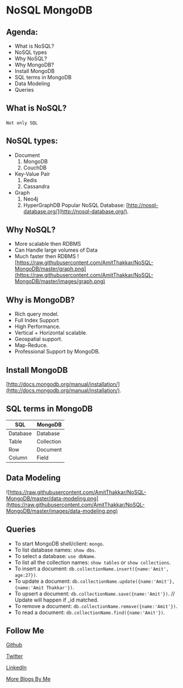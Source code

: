 # NoSQL  MongoDB

Agenda:
-------

* What is NoSQL?
* NoSQL types
* Why NoSQL?
* Why MongoDB?
* Install MongoDB
* SQL terms in MongoDB
* Data Modeling
* Queries

## What is NoSQL?
`Not only SQL`

## NoSQL types:
* Document 
    1. MongoDB
    2. CouchDB
* Key-Value Pair
    1. Redis
    2. Cassandra
* Graph
    1. Neo4j
    2. HyperGraphDB
Popular NoSQL Database: [http://nosql-database.org/](http://nosql-database.org/).

## Why NoSQL?
* More scalable then RDBMS
* Can Handle large volumes of Data
* Much faster then RDBMS
![https://raw.githubusercontent.com/AmitThakkar/NoSQL-MongoDB/master/graph.png](https://raw.githubusercontent.com/AmitThakkar/NoSQL-MongoDB/master/images/graph.png)

## Why is MongoDB?
* Rich query model.
* Full Index Support
* High Performance.
* Vertical + Horizontal scalable.
* Geospatial support.
* Map-Reduce.
* Professional Support by MongoDB.

## Install MongoDB
[http://docs.mongodb.org/manual/installation/](http://docs.mongodb.org/manual/installation/).

## SQL terms in MongoDB
SQL          | MongoDB
-------------|---------
Database     | Database
Table        | Collection
Row          | Document
Column       | Field

## Data Modeling
![https://raw.githubusercontent.com/AmitThakkar/NoSQL-MongoDB/master/data-modeling.png](https://raw.githubusercontent.com/AmitThakkar/NoSQL-MongoDB/master/images/data-modeling.png)

## Queries
* To start MongoDB shell/client: `mongo`.
* To list database names: `show dbs`.
* To select a database: `use dbName`.
* To list all the collection names: `show tables` or `show collections`.
* To insert a document: `db.collectionName.insert({name:'Amit', age:27})`.
* To update a document: `db.collectionName.update({name:'Amit'}, {name:'Amit Thakkar'})`.
* To upsert a document: `db.collectionName.save({name:'Amit'})`. // Update will happen if _id matched.
* To remove a document: `db.collectionName.remove({name:'Amit'})`.
* To read a document: `db.collectionName.find({name:'Amit'})`.

Follow Me
---
[Github](https://github.com/AmitThakkar)

[Twitter](https://twitter.com/amit_thakkar01)

[LinkedIn](https://in.linkedin.com/in/amitthakkar01)

[More Blogs By Me](http://amitthakkar.github.io/)